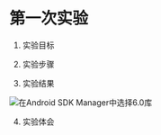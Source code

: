 # 第一次实验 

1. 实验目标

2. 实验步骤



3. 实验结果

![在Android SDK Manager中选择6.0库](https://github.com/lazytea/android-labs-2018/blob/master/soft1614080902311/test1.PNG "配置教育网下载代理")


4. 实验体会
